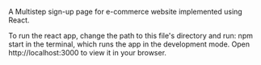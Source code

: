 A Multistep sign-up page for e-commerce website implemented using React.


To run the react app, change the path to this file's directory and run:
npm start
in the terminal, which runs the app in the development mode.
Open http://localhost:3000 to view it in your browser.

